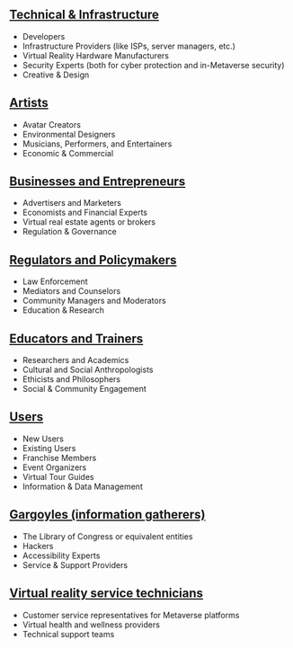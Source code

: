 ## [Technical & Infrastructure](https://github.com/vinny-888/upstreet-map/wiki/AI-Agent-%E2%80%90-Technical-&-Infrastructure)
- Developers
- Infrastructure Providers (like ISPs, server managers, etc.)
- Virtual Reality Hardware Manufacturers
- Security Experts (both for cyber protection and in-Metaverse security)
- Creative & Design

## [Artists](https://github.com/vinny-888/upstreet-map/wiki/AI-Agent-%E2%80%90-Artists)
- Avatar Creators
- Environmental Designers
- Musicians, Performers, and Entertainers
- Economic & Commercial

## [Businesses and Entrepreneurs](https://github.com/vinny-888/upstreet-map/wiki/AI-Agent-%E2%80%90-Businesses-and-Entrepreneurs)
- Advertisers and Marketers
- Economists and Financial Experts
- Virtual real estate agents or brokers
- Regulation & Governance

## [Regulators and Policymakers](https://github.com/vinny-888/upstreet-map/wiki/AI-Agent-%E2%80%90-Regulators-and-Policymakers)
- Law Enforcement
- Mediators and Counselors
- Community Managers and Moderators
- Education & Research

## [Educators and Trainers](https://github.com/vinny-888/upstreet-map/wiki/AI-Agent-%E2%80%90-Educators-and-Trainers)
- Researchers and Academics
- Cultural and Social Anthropologists
- Ethicists and Philosophers
- Social & Community Engagement

## [Users](https://github.com/vinny-888/upstreet-map/wiki/AI-Agent-%E2%80%90-Users)
- New Users
- Existing Users
- Franchise Members
- Event Organizers
- Virtual Tour Guides
- Information & Data Management

## [Gargoyles (information gatherers)](https://github.com/vinny-888/upstreet-map/wiki/AI-Agent-%E2%80%90-Gargoyles-(information-gatherers))
- The Library of Congress or equivalent entities
- Hackers
- Accessibility Experts
- Service & Support Providers

## [Virtual reality service technicians](https://github.com/vinny-888/upstreet-map/wiki/AI-Agent-%E2%80%90-Virtual-reality-service-technicians)
- Customer service representatives for Metaverse platforms
- Virtual health and wellness providers
- Technical support teams